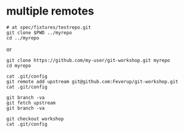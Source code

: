 
# multiple remotes

    # at spec/fixtures/testrepo.git
    git clone $PWD ../myrepo
    cd ../myrepo

or

    git clone https://github.com/my-user/git-workshop.git myrepo
    cd myrepo

    cat .git/config
    git remote add upstream git@github.com:Feverup/git-workshop.git
    cat .git/config

    git branch -va
    git fetch upstream
    git branch -va
    
    git checkout workshop
    cat .git/config

